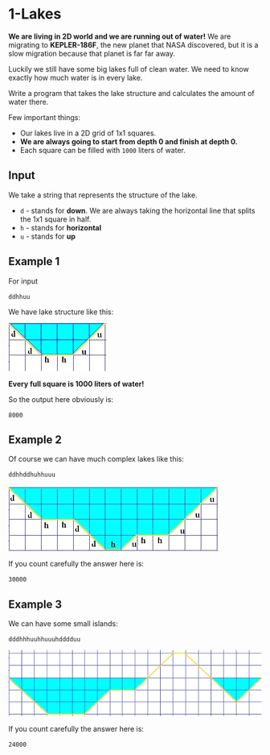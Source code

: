 # 1-Lakes

**We are living in 2D world and we are running out of water!** We are migrating to **KEPLER-186F**, the new planet that NASA discovered, but it is a slow migration because that planet is far far away. 

Luckily we still have some big lakes full of clean water. We need to know exactly how much water is in every lake.

Write a program that takes the lake structure and calculates the amount of water there.

Few important things:

* Our lakes live in a 2D grid of 1x1 squares.
* **We are always going to start from depth 0 and finish at depth 0.**
* Each square can be filled with `1000` liters of water.

## Input

We take a string that represents the structure of the lake.

* `d` - stands for **down**. We are always taking the horizontal line that splits the 1x1 square in half.
* `h` - stands for **horizontal**
* `u` - stands for **up**

## Example 1

For input
```
ddhhuu
```

We have lake structure like this:

![Example One](example1.jpg)

**Every full square is 1000 liters of water!**

So the output here obviously is:

```
8000
```

## Example 2

Of course we can have much complex lakes like this:
```
ddhhddhuhhuuu
```

![Example Two](example2.jpg)

If you count carefully the answer here is:

```
30000
```

## Example 3

We can have some small islands:

```
dddhhhuuhhuuuhdddduu
```

![Example Two](example3.jpg)

If you count carefully the answer here is:

```
24000
```
